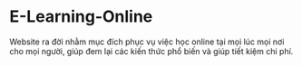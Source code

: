 # E-Learning-Online
Website ra đời nhằm mục đích phục vụ việc học online tại mọi lúc mọi nơi cho mọi người, giúp đem lại các kiến thức phổ biến và giúp tiết kiệm chi phí.
